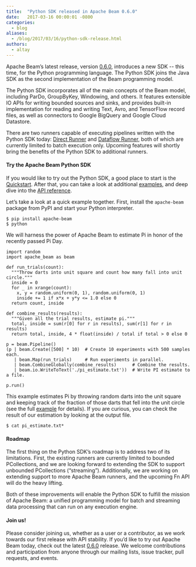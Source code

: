 ```yaml
---
title:  "Python SDK released in Apache Beam 0.6.0"
date:   2017-03-16 00:00:01 -0800
categories:
  - blog
aliases:
  - /blog/2017/03/16/python-sdk-release.html
authors:
  - altay
---
```

<!--
Licensed under the Apache License, Version 2.0 (the "License");
you may not use this file except in compliance with the License.
You may obtain a copy of the License at

http://www.apache.org/licenses/LICENSE-2.0

Unless required by applicable law or agreed to in writing, software
distributed under the License is distributed on an "AS IS" BASIS,
WITHOUT WARRANTIES OR CONDITIONS OF ANY KIND, either express or implied.
See the License for the specific language governing permissions and
limitations under the License.
-->

Apache Beam’s latest release, version [0.6.0](/get-started/downloads/), introduces a new SDK -- this time, for the Python programming language. The Python SDK joins the Java SDK as the second implementation of the Beam programming model.

<!--more-->

The Python SDK incorporates all of the main concepts of the Beam model, including ParDo, GroupByKey, Windowing, and others. It features extensible IO APIs for writing bounded sources and sinks, and provides built-in implementation for reading and writing Text, Avro, and TensorFlow record files, as well as connectors to Google BigQuery and Google Cloud Datastore.

There are two runners capable of executing pipelines written with the Python SDK today: [Direct Runner](/documentation/runners/direct/) and [Dataflow Runner](/documentation/runners/dataflow/), both of which are currently limited to batch execution only. Upcoming features will shortly bring the benefits of the Python SDK to additional runners.

#### Try the Apache Beam Python SDK

If you would like to try out the Python SDK, a good place to start is the [Quickstart](/get-started/quickstart-py/). After that, you can take a look at additional [examples](https://github.com/apache/beam/tree/v0.6.0/sdks/python/apache_beam/examples), and deep dive into the [API reference](https://beam.apache.org/releases/pydoc/).

Let’s take a look at a quick example together. First, install the `apache-beam` package from PyPI and start your Python interpreter.

```
$ pip install apache-beam
$ python
```

We will harness the power of Apache Beam to estimate Pi in honor of the recently passed Pi Day.

```
import random
import apache_beam as beam

def run_trials(count):
  """Throw darts into unit square and count how many fall into unit circle."""
  inside = 0
  for _ in xrange(count):
    x, y = random.uniform(0, 1), random.uniform(0, 1)
    inside += 1 if x*x + y*y <= 1.0 else 0
  return count, inside

def combine_results(results):
  """Given all the trial results, estimate pi."""
  total, inside = sum(r[0] for r in results), sum(r[1] for r in results)
  return total, inside, 4 * float(inside) / total if total > 0 else 0

p = beam.Pipeline()
(p | beam.Create([500] * 10)  # Create 10 experiments with 500 samples each.
   | beam.Map(run_trials)     # Run experiments in parallel.
   | beam.CombineGlobally(combine_results)      # Combine the results.
   | beam.io.WriteToText('./pi_estimate.txt'))  # Write PI estimate to a file.

p.run()
```

This example estimates Pi by throwing random darts into the unit square and keeping track of the fraction of those darts that fell into the unit circle (see the full [example](https://github.com/apache/beam/blob/v0.6.0/sdks/python/apache_beam/examples/complete/estimate_pi.py) for details). If you are curious, you can check the result of our estimation by looking at the output file.

```
$ cat pi_estimate.txt*
```

#### Roadmap

The first thing on the Python SDK’s roadmap is to address two of its limitations. First, the existing runners are currently limited to bounded PCollections, and we are looking forward to extending the SDK to support unbounded PCollections (“streaming”). Additionally, we are working on extending support to more Apache Beam runners, and the upcoming Fn API will do the heavy lifting.

Both of these improvements will enable the Python SDK to fulfill the mission of Apache Beam: a unified programming model for batch and streaming data processing that can run on any execution engine.

#### Join us!

Please consider joining us, whether as a user or a contributor, as we work towards our first release with API stability. If you’d like to try out Apache Beam today, check out the latest [0.6.0](/get-started/downloads/) release. We welcome contributions and participation from anyone through our mailing lists, issue tracker, pull requests, and events.
